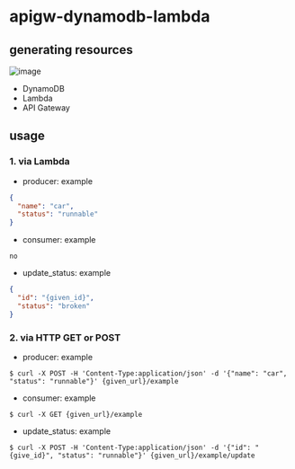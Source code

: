 # apigw-dynamodb-lambda


## generating resources


![image](./pics/aws-cdk-small-examples-batch-stepfunction.png)

* DynamoDB
* Lambda
* API Gateway

## usage

### 1. via Lambda

* producer: example

```json
{
  "name": "car",
  "status": "runnable"
}
```

* consumer: example

```
no
```

* update_status: example

```json
{
  "id": "{given_id}",
  "status": "broken"
}
```


### 2. via HTTP GET or POST

* producer: example

```shell script
$ curl -X POST -H 'Content-Type:application/json' -d '{"name": "car", "status": "runnable"}' {given_url}/example
```


* consumer: example

```shell script
$ curl -X GET {given_url}/example
```


* update_status: example

```shell script
$ curl -X POST -H 'Content-Type:application/json' -d '{"id": "{give_id}", "status": "runnable"}' {given_url}/example/update
```

